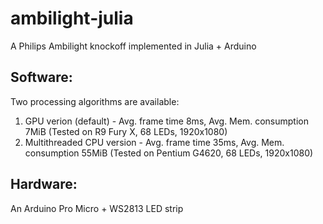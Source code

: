 # ambilight-julia
A Philips Ambilight knockoff implemented in Julia + Arduino

## Software:
Two processing algorithms are available:
1. GPU verion (default) - Avg. frame time 8ms, Avg. Mem. consumption 7MiB (Tested on R9 Fury X, 68 LEDs, 1920x1080)
2. Multithreaded CPU version - Avg. frame time 35ms, Avg. Mem. consumption 55MiB (Tested on Pentium G4620, 68 LEDs, 1920x1080)

## Hardware:
An Arduino Pro Micro + WS2813 LED strip
